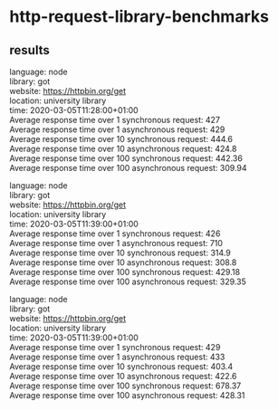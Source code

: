 # http-request-library-benchmarks

## results

language: node  
library: got  
website: https://httpbin.org/get  
location: university library  
time: 2020-03-05T11:28:00+01:00  
	Average response time over 1 synchronous request: 427  
	Average response time over 1 asynchronous request: 429  
	Average response time over 10 synchronous request: 444.6  
	Average response time over 10 asynchronous request: 424.8  
	Average response time over 100 synchronous request: 442.36  
	Average response time over 100 asynchronous request: 309.94  
  
language: node  
library: got  
website: https://httpbin.org/get  
location: university library  
time: 2020-03-05T11:39:00+01:00  
	Average response time over 1 synchronous request: 426  
	Average response time over 1 asynchronous request: 710  
	Average response time over 10 synchronous request: 314.9  
	Average response time over 10 asynchronous request: 308.8  
	Average response time over 100 synchronous request: 429.18  
	Average response time over 100 asynchronous request: 329.35  
  
language: node  
library: got  
website: https://httpbin.org/get  
location: university library  
time: 2020-03-05T11:39:00+01:00  
	Average response time over 1 synchronous request: 429  
	Average response time over 1 asynchronous request: 433  
	Average response time over 10 synchronous request: 403.4  
	Average response time over 10 asynchronous request: 422.6  
	Average response time over 100 synchronous request: 678.37  
	Average response time over 100 asynchronous request: 428.31  
